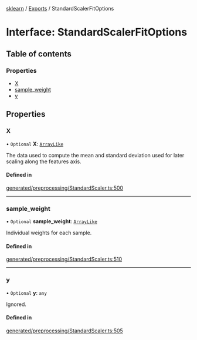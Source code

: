 [sklearn](../readme.md) / [Exports](../modules.md) / StandardScalerFitOptions

# Interface: StandardScalerFitOptions

## Table of contents

### Properties

- [X](StandardScalerFitOptions.md#x)
- [sample\_weight](StandardScalerFitOptions.md#sample_weight)
- [y](StandardScalerFitOptions.md#y)

## Properties

### X

• `Optional` **X**: [`ArrayLike`](../modules.md#arraylike)

The data used to compute the mean and standard deviation used for later scaling along the features axis.

#### Defined in

[generated/preprocessing/StandardScaler.ts:500](https://github.com/transitive-bullshit/scikit-learn-ts/blob/367336a/packages/sklearn/src/generated/preprocessing/StandardScaler.ts#L500)

___

### sample\_weight

• `Optional` **sample\_weight**: [`ArrayLike`](../modules.md#arraylike)

Individual weights for each sample.

#### Defined in

[generated/preprocessing/StandardScaler.ts:510](https://github.com/transitive-bullshit/scikit-learn-ts/blob/367336a/packages/sklearn/src/generated/preprocessing/StandardScaler.ts#L510)

___

### y

• `Optional` **y**: `any`

Ignored.

#### Defined in

[generated/preprocessing/StandardScaler.ts:505](https://github.com/transitive-bullshit/scikit-learn-ts/blob/367336a/packages/sklearn/src/generated/preprocessing/StandardScaler.ts#L505)
